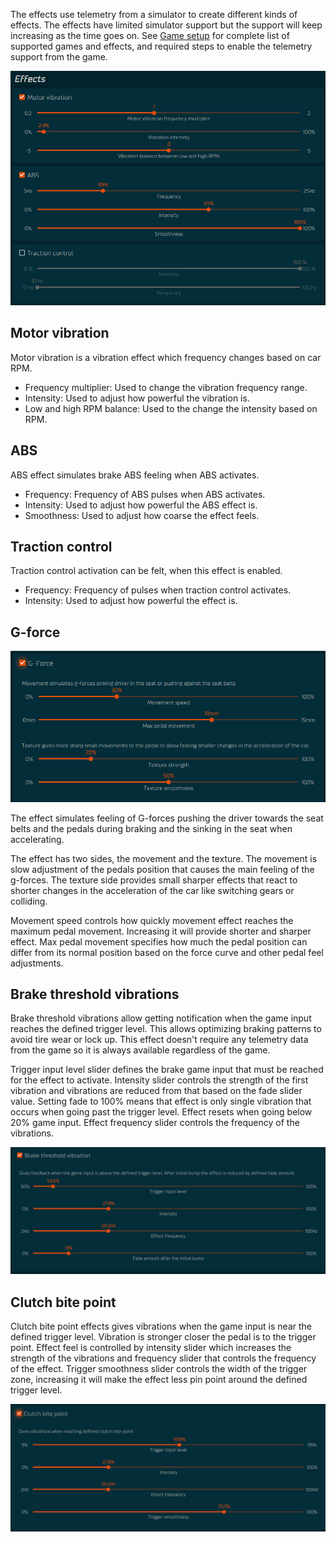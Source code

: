 The effects use telemetry from a simulator to create different kinds of effects. The effects have limited simulator support but the support will keep increasing as the time goes on. See [Game setup](games/index.md) for complete list of supported games and effects, and required steps to enable the telemetry support from the game.

![](assets/effects.png)

## Motor vibration

Motor vibration is a vibration effect which frequency changes based on car RPM.

- Frequency multiplier: Used to change the vibration frequency range.
- Intensity: Used to adjust how powerful the vibration is.
- Low and high RPM balance: Used to the change the intensity based on RPM.

## ABS

ABS effect simulates brake ABS feeling when ABS activates.

- Frequency: Frequency of ABS pulses when ABS activates.
- Intensity: Used to adjust how powerful the ABS effect is.
- Smoothness: Used to adjust how coarse the effect feels.

## Traction control

Traction control activation can be felt, when this effect is enabled.

- Frequency: Frequency of pulses when traction control activates.
- Intensity: Used to adjust how powerful the effect is.

## G-force

![](assets/gforceeffect.png)

The effect simulates feeling of G-forces pushing the driver towards the seat belts and the pedals during braking and the sinking in the seat when accelerating.

The effect has two sides, the movement and the texture. The movement is slow adjustment of the pedals position that causes the main feeling of the g-forces. The texture side provides small sharper effects that react to shorter changes in the acceleration of the car like switching gears or colliding.

Movement speed controls how quickly movement effect reaches the maximum pedal movement. Increasing it will provide shorter and sharper effect. Max pedal movement specifies how much the pedal position can differ from its normal position based on the force curve and other pedal feel adjustments.

## Brake threshold vibrations

Brake threshold vibrations allow getting notification when the game input reaches the defined trigger level. This allows optimizing braking patterns to avoid tire wear or lock up. This effect doesn't require any telemetry data from the game so it is always available regardless of the game.

Trigger input level slider defines the brake game input that must be reached for the effect to activate. Intensity slider controls the strength of the first vibration and vibrations are reduced from that based on the fade slider value. Setting fade to 100% means that effect is only single vibration
that occurs when going past the trigger level. Effect resets when going below 20% game input.
Effect frequency slider controls the frequency of the vibrations.


![](assets/brakethreshold.png)

## Clutch bite point

Clutch bite point effects gives vibrations when the game input is near the defined trigger level. Vibration is stronger closer the pedal is to the trigger point. Effect feel is controlled by intensity slider which increases the strength of the vibrations and frequency slider that controls the frequency of the effect. Trigger smoothness slider controls the width of the trigger zone, increasing it will make the effect less pin point around the defined trigger level.

![](assets/clutchbitepoint.png)